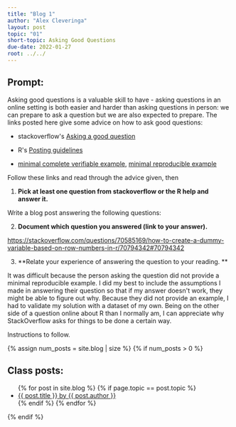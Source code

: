 ```yaml
---
title: "Blog 1"
author: "Alex Cleveringa"
layout: post
topic: "01"
short-topic: Asking Good Questions
due-date: 2022-01-27
root: ../../
---
```


## Prompt:

Asking good questions is a valuable skill to have - asking questions in an online setting is both easier and harder than asking questions in person: we can prepare to ask a question but we are also expected to prepare.
The links posted here give some advice on how to ask good questions:

- stackoverflow's [Asking a good question](http://stackoverflow.com/help/how-to-ask)

- R's [Posting guidelines](https://www.r-project.org/posting-guide.html)

- [minimal complete verifiable example](https://stackoverflow.com/help/mcve), [minimal reproducible example](https://www.tidyverse.org/help/)

Follow these links and read through the advice given, then

1. **Pick at least one question from stackoverflow or the R help and answer it.**

Write a blog post answering the following questions: 

2. **Document which question you answered (link to your answer).**
 
https://stackoverflow.com/questions/70585169/how-to-create-a-dummy-variable-based-on-row-numbers-in-r/70794342#70794342

3. **Relate your experience of answering the question to your reading. **

It was difficult because the person asking the question did not provide a minimal reproducible example. I did my best to include the assumptions I made in answering 
their question so that if my answer doesn't work, they might be able to figure out why. Because they did not provide an example, I had to validate my solution with 
a dataset of my own. Being on the other side of a question online about R than I normally am, I can appreciate why StackOverflow asks for things to be done a certain way.

<!--Go to [https://github.com/Stat585-at-ISU/blog](https://github.com/Stat585-at-ISU/blog) for instructions about how to prepare and submit your blog post.-->
Instructions to follow.


{% assign num_posts = site.blog | size %}
{% if num_posts > 0 %}
## Class posts:

<ul>
{% for post in site.blog %}
  {% if page.topic == post.topic %}
  <li><a href="{{ post.url }}">{{ post.title }} by {{ post.author }}</a></li>
  {% endif %}
{% endfor %}
</ul>
{% endif %}
